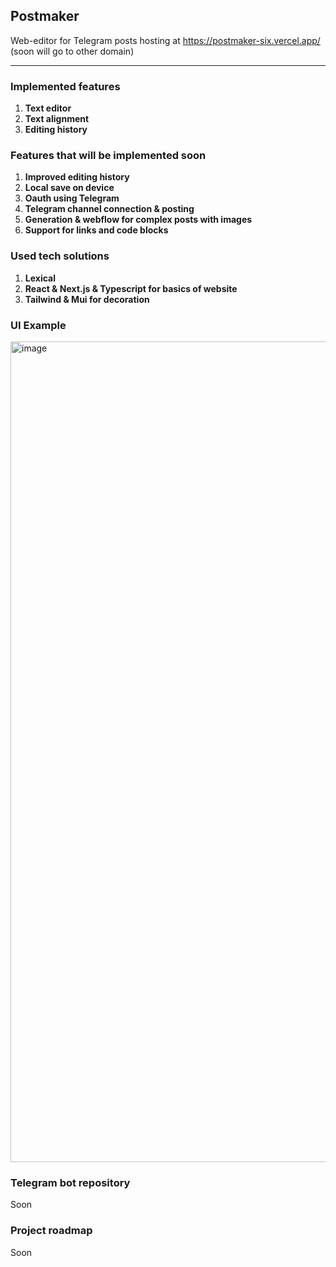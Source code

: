 ## Postmaker

Web-editor for Telegram posts hosting at https://postmaker-six.vercel.app/ (soon will go to other domain)

---

### Implemented features
1. **Text editor**
2. **Text alignment**
3. **Editing history**

### Features that will be implemented soon
1. **Improved editing history**
2. **Local save on device**
3. **Oauth using Telegram**
4. **Telegram channel connection & posting**
5. **Generation & webflow for complex posts with images**
6. **Support for links and code blocks**

### Used tech solutions
1. **Lexical**
2. **React & Next.js & Typescript for basics of website**
3. **Tailwind & Mui for decoration**

### UI Example
<img width="1313" alt="image" src="https://user-images.githubusercontent.com/49813134/228808219-a3b540b0-06a4-408c-a605-25ce5042e46d.png">

### Telegram bot repository
Soon

### Project roadmap
Soon

